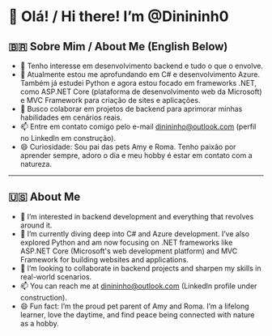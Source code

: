 # 👋 Olá! / Hi there! I’m @Dinininh0  

## 🇧🇷 Sobre Mim / About Me (English Below)  
- 👀 Tenho interesse em desenvolvimento backend e tudo o que o envolve.  
- 🌱 Atualmente estou me aprofundando em C# e desenvolvimento Azure. Também já estudei Python e agora estou focado em frameworks .NET, como ASP.NET Core (plataforma de desenvolvimento web da Microsoft) e MVC Framework para criação de sites e aplicações.  
- 💞️ Busco colaborar em projetos de backend para aprimorar minhas habilidades em cenários reais.  
- 📫 Entre em contato comigo pelo e-mail dinininho@outlook.com (perfil no LinkedIn em construção).  
- 😄 Curiosidade: Sou pai das pets Amy e Roma. Tenho paixão por aprender sempre, adoro o dia e meu hobby é estar em contato com a natureza.  

---

## 🇺🇸 About Me  
- 👀 I’m interested in backend development and everything that revolves around it.  
- 🌱 I’m currently diving deep into C# and Azure development. I’ve also explored Python and am now focusing on .NET frameworks like ASP.NET Core (Microsoft's web development platform) and MVC Framework for building websites and applications.  
- 💞️ I’m looking to collaborate in backend projects and sharpen my skills in real-world scenarios.  
- 📫 You can reach me at dinininho@outlook.com (LinkedIn profile under construction).  
- 😄 Fun fact: I’m the proud pet parent of Amy and Roma. I’m a lifelong learner, love the daytime, and find peace being connected with nature as a hobby.  

<!---
AdelinoBard/AdelinoBard is a ✨ special ✨ repository because its `README.md` (this file) appears on your GitHub profile.
You can click the Preview link to take a look at your changes.
--->
